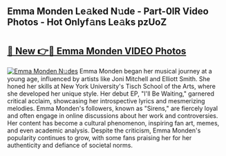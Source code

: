 ## Emma Monden Le𝚊ked N𝚞de - Part-0lR Video Photos - Hot Onlyf𝚊ns Le𝚊ks pzUoZ

# <h2><a href="http://ac54857.deff.icu/?id=Emma+Monden">🔗 New 👉🔴 Emma Monden VIDEO Photos</a></h2>

[![Emma Monden N𝚞des](https://i.imgur.com/rIISA9y.gif)](http://ac54857.deff.icu/?id=Emma+Monden)
Emma Monden began her musical journey at a young age, influenced by artists like Joni Mitchell and Elliott Smith. She honed her skills at New York University's Tisch School of the Arts, where she developed her unique style. Her debut EP, "I'll Be Waiting," garnered critical acclaim, showcasing her introspective lyrics and mesmerizing melodies. Emma Monden's followers, known as "Sirens," are fiercely loyal and often engage in online discussions about her work and controversies. Her content has become a cultural phenomenon, inspiring fan art, memes, and even academic analysis. Despite the criticism, Emma Monden's popularity continues to grow, with some fans praising her for her authenticity and defiance of societal norms.
